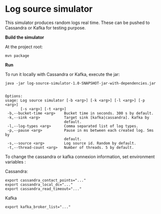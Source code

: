# Log source simulator

This simulator produces random logs real time. These can be pushed to Cassandra or Kafka for testing purpose.


**Build the simulator**

At the project root:
```
mvn package
```

**Run** 

To run it locally with Cassandra or Kafka, execute the jar: 

```
java -jar log-source-simulator-1.0-SNAPSHOT-jar-with-dependencies.jar


Options:
usage: Log source simulator [-b <arg>] [-k <arg>] [-l <arg>] [-p <arg>]
       [-s <arg>] [-t <arg>]
 -b,--bucket-time <arg>    Bucket time in seconds. 300 s by default.
 -k,--sink <arg>           Target sink [kafka|cassandra]. Kafka by
                           default.
 -l,--log-types <arg>      Comma separated list of log types.
 -p,--pause <arg>          Pause in ms between each created log. 5ms by
                           default.
 -s,--source <arg>         Log source id. Random by default.
 -t,--thread-count <arg>   Number of threads. 5 by default.
 ```
 
To change the cassandra or kafka connexion information, set environment variables :

Cassandra:
```
export cassandra_contact_points="..."
export cassandra_local_dc="..."
export cassandra_read_timeout="..."
```

Kafka
```
export kafka_broker_list="..."
```
 
 
 